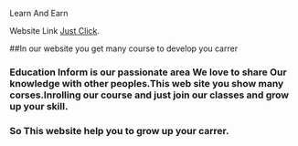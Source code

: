 Learn And Earn

Website Link [Just Click](https://github.com/facebook/create-react-app).

##In our website you get many course to develop you carrer



### Education Inform is our passionate area We love to share Our knowledge with other peoples.This web site you show many corses.Inrolling our course and just join our classes and grow up your skill.



### So This website help you to grow up your carrer.

